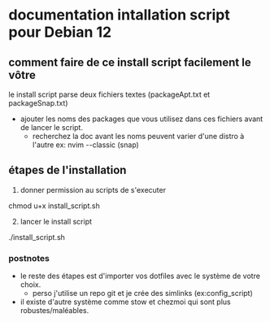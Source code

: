 # documentation intallation script pour Debian 12

## comment faire de ce install script facilement le vôtre

le install script parse deux fichiers textes (packageApt.txt et packageSnap.txt)
- ajouter les noms des packages que vous utilisez dans ces fichiers avant de lancer le script.
  - recherchez la doc avant les noms peuvent varier d'une distro à l'autre
    ex: nvim --classic (snap)

## étapes de l'installation

1) donner permission au scripts de s'executer

chmod u+x install_script.sh 

2) lancer le install script

./install_script.sh

### postnotes 
  - le reste des étapes est d'importer vos dotfiles avec le système de votre choix.
    - perso j'utilise un repo git et je crée des simlinks (ex:config_script)
  - il existe d'autre système comme stow et chezmoi qui sont plus robustes/maléables.
